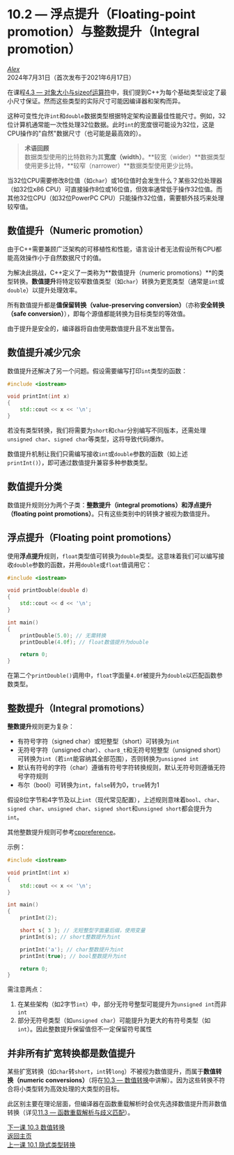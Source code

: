 10.2 — 浮点提升（Floating-point promotion）与整数提升（Integral promotion）  
==============================================

[*Alex*](https://www.learncpp.com/author/Alex/ "查看 Alex 的所有文章")  
2024年7月31日（首次发布于2021年6月17日）  

在课程[4.3 — 对象大小与sizeof运算符](Chapter-4/lesson4.3-object-sizes-and-the-sizeof-operator.md)中，我们提到C++为每个基础类型设定了最小尺寸保证。然而这些类型的实际尺寸可能因编译器和架构而异。  

这种可变性允许`int`和`double`数据类型根据特定架构设置最佳性能尺寸。例如，32位计算机通常能一次性处理32位数据。此时`int`的宽度很可能设为32位，这是CPU操作的"自然"数据尺寸（也可能是最高效的）。  

> **术语回顾**  
> 数据类型使用的比特数称为其**宽度（width）**。**较宽（wider）**数据类型使用更多比特，**较窄（narrower）**数据类型使用更少比特。  

当32位CPU需要修改8位值（如`char`）或16位值时会发生什么？某些32位处理器（如32位x86 CPU）可直接操作8位或16位值，但效率通常低于操作32位值。而其他32位CPU（如32位PowerPC CPU）只能操作32位值，需要额外技巧来处理较窄值。  

数值提升（Numeric promotion）  
----------------  

由于C++需要兼顾广泛架构的可移植性和性能，语言设计者无法假设所有CPU都能高效操作小于自然数据尺寸的值。  

为解决此挑战，C++定义了一类称为**数值提升（numeric promotions）**的类型转换。**数值提升**将特定较窄数值类型（如`char`）转换为更宽类型（通常是`int`或`double`）以提升处理效率。  

所有数值提升都是**值保留转换（value-preserving conversion）**（亦称**安全转换（safe conversion）**），即每个源值都能转换为目标类型的等效值。  

由于提升是安全的，编译器将自由使用数值提升且不发出警告。  

数值提升减少冗余  
----------------  

数值提升还解决了另一个问题。假设需要编写打印`int`类型的函数：  
```cpp
#include <iostream>

void printInt(int x)
{
    std::cout << x << '\n';
}
```  
若没有类型转换，我们将需要为`short`和`char`分别编写不同版本，还需处理`unsigned char`、`signed char`等类型，这将导致代码爆炸。  

数值提升机制让我们只需编写接收`int`或`double`参数的函数（如上述`printInt()`），即可通过数值提升兼容多种参数类型。  

数值提升分类  
----------------  

数值提升规则分为两个子类：**整数提升（integral promotions）**和**浮点提升（floating point promotions）**。只有这些类别中的转换才被视为数值提升。  

浮点提升（Floating point promotions）  
----------------  

使用**浮点提升**规则，`float`类型值可转换为`double`类型。这意味着我们可以编写接收`double`参数的函数，并用`double`或`float`值调用它：  
```cpp
#include <iostream>

void printDouble(double d)
{
    std::cout << d << '\n';
}

int main()
{
    printDouble(5.0); // 无需转换
    printDouble(4.0f); // float数值提升为double

    return 0;
}
```  
在第二个`printDouble()`调用中，`float`字面量`4.0f`被提升为`double`以匹配函数参数类型。  

整数提升（Integral promotions）  
----------------  

**整数提升**规则更为复杂：  
* 有符号字符（signed char）或短整型（short）可转换为`int`  
* 无符号字符（unsigned char）、`char8_t`和无符号短整型（unsigned short）可转换为`int`（若`int`能容纳其全部范围），否则转换为`unsigned int`  
* 默认有符号的字符（char）遵循有符号字符转换规则，默认无符号则遵循无符号字符规则  
* 布尔（bool）可转换为`int`，`false`转为0，`true`转为1  

假设8位字节和4字节及以上`int`（现代常见配置），上述规则意味着`bool`、`char`、`signed char`、`unsigned char`、`signed short`和`unsigned short`都会提升为`int`。  

其他整数提升规则可参考[cppreference](https://en.cppreference.com/w/cpp/language/implicit_conversion#Integral_promotion)。  

示例：  
```cpp
#include <iostream>

void printInt(int x)
{
    std::cout << x << '\n';
}

int main()
{
    printInt(2);

    short s{ 3 }; // 无短整型字面量后缀，使用变量
    printInt(s); // short整数提升为int

    printInt('a'); // char整数提升为int
    printInt(true); // bool整数提升为int

    return 0;
}
```  

需注意两点：  
1. 在某些架构（如2字节`int`）中，部分无符号整型可能提升为`unsigned int`而非`int`  
2. 部分无符号类型（如`unsigned char`）可能提升为更大的有符号类型（如`int`）。因此整数提升保留值但不一定保留符号属性  

并非所有扩宽转换都是数值提升  
----------------  

某些扩宽转换（如`char`转`short`，`int`转`long`）不被视为数值提升，而属于**数值转换（numeric conversions）**（将在[10.3 — 数值转换](Chapter-10/lesson10.3-numeric-conversions.md)中讲解）。因为这些转换不符合将小类型转为高效处理的大类型的目标。  

此区别主要在理论层面，但编译器在函数重载解析时会优先选择数值提升而非数值转换（详见[11.3 — 函数重载解析与歧义匹配](Chapter-11/lesson11.3-function-overload-resolution-and-ambiguous-matches.md)）。  

[下一课 10.3 数值转换](Chapter-10/lesson10.3-numeric-conversions.md)  
[返回主页](/)  
[上一课 10.1 隐式类型转换](Chapter-10/lesson10.1-implicit-type-conversion.md)
